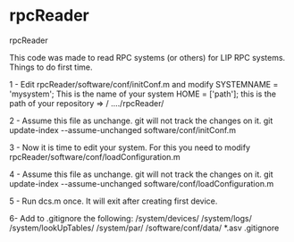 # rpcReader
rpcReader

This code was made to read RPC systems (or others) for LIP RPC systems. Things to do first time.

1 - Edit rpcReader/software/conf/initConf.m and modify SYSTEMNAME = 'mysystem'; This is the name of your system HOME = ['path']; this is the path of your repository => / ..../rpcReader/

2 - Assume this file as unchange. git will not track the changes on it. git update-index --assume-unchanged software/conf/initConf.m

3 - Now it is time to edit your system. For this you need to modify rpcReader/software/conf/loadConfiguration.m

4 - Assume this file as unchange. git will not track the changes on it. git update-index --assume-unchanged software/conf/loadConfiguration.m

5 - Run dcs.m once. It will exit after creating first device.

6- Add to .gitignore the following: /system/devices/ /system/logs/ /system/lookUpTables/ /system/par/ /software/conf/data/ *.asv .gitignore
